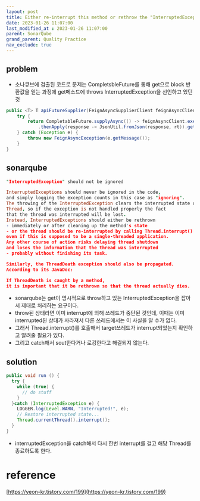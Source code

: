 ```yaml
---
layout: post
title: Either re-interrupt this method or rethrow the "InterruptedException" that can be caught here.
date: 2023-01-26 11:07:00
last_modified_at : 2023-01-26 11:07:00
parent: SonarQube
grand_parent: Quality Practice
nav_exclude: true
---
```


## problem

- 소나큐브에 검출된 코드로 문제는 CompletsbleFuture를 통해 get으로 block 반환값을 얻는 과정에 get메소드에 throws InterruptedException을 선언하고 있던 것

```java
public <T> T apiFutureSupplier(FeignAsyncSupplierClient feignAsyncClient, Object o, Class<T> rt) {
    try {
        return CompletableFuture.supplyAsync(() -> feignAsyncClient.execute(o), taskExecutor)
            .thenApply(response -> JsonUtil.fromJson(response, rt)).get();
    } catch (Exception e) {
        throw new FeignAsyncException(e.getMessage());
    }
}
```

## sonarqube

```prolog
"InterruptedException" should not be ignored

InterruptedExceptions should never be ignored in the code, 
and simply logging the exception counts in this case as "ignoring". 
The throwing of the InterruptedException clears the interrupted state of the 
Thread, so if the exception is not handled properly the fact 
that the thread was interrupted will be lost. 
Instead, InterruptedExceptions should either be rethrown 
- immediately or after cleaning up the method's state 
- or the thread should be re-interrupted by calling Thread.interrupt() 
even if this is supposed to be a single-threaded application. 
Any other course of action risks delaying thread shutdown 
and loses the information that the thread was interrupted 
- probably without finishing its task.

Similarly, the ThreadDeath exception should also be propagated. 
According to its JavaDoc:

If ThreadDeath is caught by a method, 
it is important that it be rethrown so that the thread actually dies.
```

- sonarqube는 get이 명시적으로 throw하고 있는 InterruptedException을 잡아서 제대로 처리하는 요구이다.
- throw된 상태라면 이미 interrupt에 의해 쓰레드가 중단된 것인데, 이때는 이미 interrupted된 상태가 사라져서 
다른 쓰레드에서는 이 사실을 알 수가 없다. 
- 그래서 Thread.interrupt()를 호출해서 target쓰레드가 interrupt되었는지 확인하고 알려줄 필요가 있다.
- 그리고 catch해서 sout한다거나 로깅한다고 해결되지 않는다.

## solution

```java
public void run () {
  try {
    while (true) {
      // do stuff
    }
  }catch (InterruptedException e) {
    LOGGER.log(Level.WARN, "Interrupted!", e);
    // Restore interrupted state...
    Thread.currentThread().interrupt();
  }
}
```

- interruptedException을 catch해서 다시 한번 interrupt를 걸고 해당 Thread를 종료하도록 한다.

# reference

[https://yeon-kr.tistory.com/199](https://yeon-kr.tistory.com/199)